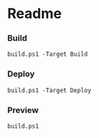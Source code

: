 # Readme

### Build

    build.ps1 -Target Build

### Deploy

    build.ps1 -Target Deploy

### Preview

    build.ps1